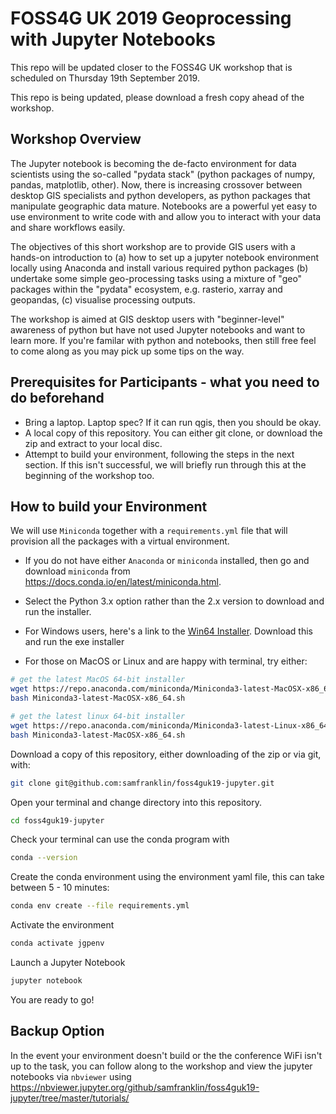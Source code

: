 # FOSS4G UK 2019 Geoprocessing with Jupyter Notebooks

This repo will be updated closer to the FOSS4G UK workshop that is scheduled on Thursday 19th September 2019.

This repo is being updated, please download a fresh copy ahead of the workshop.

## Workshop Overview

The Jupyter notebook is becoming the de-facto environment for data scientists using the so-called "pydata stack" (python packages of numpy, pandas, matplotlib, other). Now, there is increasing crossover between desktop GIS specialists and python developers, as python packages that manipulate geographic data mature. Notebooks are a powerful yet easy to use environment to write code with and allow you to interact with your data and share workflows easily.

The objectives of this short workshop are to provide GIS users with a hands-on introduction to (a) how to set up a jupyter notebook environment locally using Anaconda and install various required python packages (b) undertake some simple geo-processing tasks using a mixture of "geo" packages within the "pydata" ecosystem, e.g. rasterio, xarray and geopandas, (c) visualise processing outputs.

The workshop is aimed at GIS desktop users with "beginner-level" awareness of python but have not used Jupyter notebooks and want to learn more. If you're familar with python and notebooks, then still free feel to come along as you may pick up some tips on the way.

## Prerequisites for Participants - what you need to do beforehand

* Bring a laptop. Laptop spec? If it can run qgis, then you should be okay.
* A local copy of this repository. You can either git clone, or download the zip and extract to your local disc.
* Attempt to build your environment, following the steps in the next section. If this isn't successful, we will briefly run through this at the beginning of the workshop too.

## How to build your Environment

We will use `Miniconda` together with a `requirements.yml` file that will provision all the packages with a virtual environment.

* If you do not have either `Anaconda` or `miniconda` installed, then go and download `miniconda` from https://docs.conda.io/en/latest/miniconda.html.
* Select the Python 3.x option rather than the 2.x version to download and run the installer.

* For Windows users, here's a link to the [Win64 Installer](https://repo.anaconda.com/miniconda/Miniconda3-latest-Windows-x86_64.exe). Download this and run the exe installer

* For those on MacOS or Linux and are happy with terminal, try either:

```bash
# get the latest MacOS 64-bit installer
wget https://repo.anaconda.com/miniconda/Miniconda3-latest-MacOSX-x86_64.sh
bash Miniconda3-latest-MacOSX-x86_64.sh
```

```bash
# get the latest linux 64-bit installer
wget https://repo.anaconda.com/miniconda/Miniconda3-latest-Linux-x86_64.sh
bash Miniconda3-latest-MacOSX-x86_64.sh
```

Download a copy of this repository, either downloading of the zip or via git, with:

```bash
git clone git@github.com:samfranklin/foss4guk19-jupyter.git
```

Open your terminal and change directory into this repository.

```bash
cd foss4guk19-jupyter
```

Check your terminal can use the conda program with

```bash
conda --version
```

Create the conda environment using the environment yaml file, this can take between 5 - 10 minutes:

```bash
conda env create --file requirements.yml
```

Activate the environment

```bash
conda activate jgpenv
```

Launch a Jupyter Notebook

```bash
jupyter notebook
```

You are ready to go!


## Backup Option

In the event your environment doesn't build or the the conference WiFi isn't up to the task, you can follow along to the workshop and view the jupyter notebooks via `nbviewer` using https://nbviewer.jupyter.org/github/samfranklin/foss4guk19-jupyter/tree/master/tutorials/

